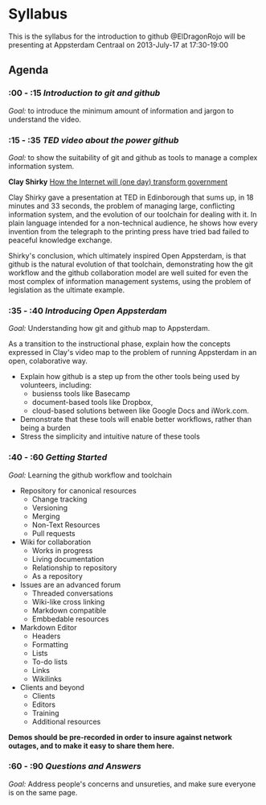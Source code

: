 # Syllabus

This is the syllabus for the introduction to github @ElDragonRojo will be presenting at Appsterdam Centraal on 2013-July-17 at 17:30-19:00

## Agenda

### :00 - :15 _Introduction to git and github_

_Goal:_ to introduce the minimum amount of information and jargon to understand the video.

### :15 - :35 _TED video about the power github_

_Goal:_ to show the suitability of git and github as tools to manage a complex information system.

__Clay Shirky__ [How the Internet will (one day) transform government](http://www.youtube.com/watch?v=6bQoHIvtnTg)

Clay Shirky gave a presentation at TED in Edinborough that sums up, in 18 minutes and 33 seconds, the problem of managing large, conflicting information system, and the evolution of our toolchain for dealing with it. In plain language intended for a non-technical audience, he shows how every invention from the telegraph to the printing press have tried bad failed to peaceful knowledge exchange.

Shirky's conclusion, which ultimately inspired Open Appsterdam, is that github is the natural evolution of that toolchain, demonstrating how the git workflow and the github collaboration model are well suited for even the most complex of information management systems, using the problem of legislation as the ultimate example.

### :35 - :40 _Introducing Open Appsterdam_

_Goal:_ Understanding how git and github map to Appsterdam.

As a transition to the instructional phase, explain how the concepts expressed in Clay's video map to the problem of running Appsterdam in an open, colaborative way. 

* Explain how github is a step up from the other tools being used by volunteers, including:
  * busienss tools like Basecamp 
  * document-based tools like Dropbox, 
  * cloud-based solutions between like Google Docs and iWork.com.
* Demonstrate that these tools will enable better workflows, rather than being a burden
* Stress the simplicity and intuitive nature of these tools


### :40 - :60 _Getting Started_

_Goal:_ Learning the github workflow and toolchain

* Repository for canonical resources
  * Change tracking
  * Versioning
  * Merging
  * Non-Text Resources
  * Pull requests
* Wiki for collaboration
  * Works in progress
  * Living documentation
  * Relationship to repository
  * As a repository
* Issues are an advanced forum
  * Threaded conversations
  * Wiki-like cross linking
  * Markdown compatible
  * Embbedable resources
* Markdown Editor
  * Headers
  * Formatting
  * Lists
  * To-do lists
  * Links
  * Wikilinks
* Clients and beyond
  * Clients
  * Editors
  * Training
  * Additional resources
 
__Demos should be pre-recorded in order to insure against network outages, and to make it easy to share them here.__

### :60 - :90 _Questions and Answers_

_Goal:_ Address people's concerns and unsureties, and make sure everyone is on the same page.
